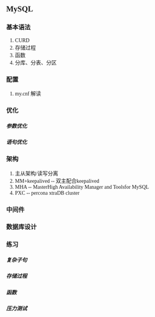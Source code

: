 <font face="黑体">

## MySQL
### 基本语法
1. CURD
2. 存储过程
3. 函数
4. 分库、分表、分区


### 配置
1. my.cnf 解读

### 优化
##### 参数优化
##### 语句优化


### 架构
1. 主从架构/读写分离
2. MM+keepalived -- 双主配合keepalived
3. MHA -- MasterHigh Availability Manager and Toolsfor MySQL
4. PXC -- percona xtraDB cluster

### 中间件

### 数据库设计

### 练习

##### 复杂子句


##### 存储过程


##### 函数


##### 压力测试


</font>